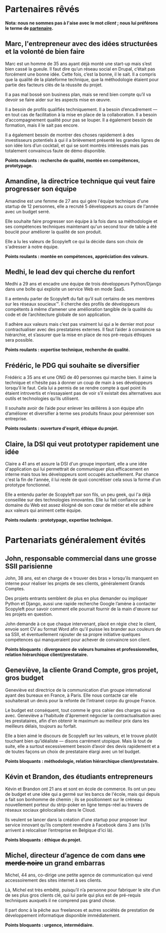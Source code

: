 # Partenaires rêvés

**Nota: nous ne sommes pas à l'aise avec le mot *client* ; nous lui préférons le terme de <ins>partenaire</ins>.**

## Marc, l'entrepreneur avec des idées structurées et la volonté de bien faire

Marc est un homme de 35 ans ayant déjà monté une start-up mais s’est bien cassé la gueule.
Il faut dire qu’un réseau social en Drupal, c’était pas forcément une bonne idée.
Cette fois, c’est la bonne, il le sait. Il a compris que la qualité de la plateforme technique, que la méthodologie étaient pour partie des facteurs clés de la réussite du projet.

Il a pas mal bossé son business plan, mais se rend bien compte qu’il va devoir se faire aider sur les aspects mise en œuvre.

Il a besoin de profils qualifiés techniquement. Il a besoin d’encadrement — en tout cas de facilitation à la mise en place de la collaboration. Il a besoin d’accompagnement qualité pour pas se louper. Il a également besoin de formation, mais il le sait pas encore.

Il a également besoin de montrer des choses rapidement à des investisseurs potentiels à qui il a brièvement présenté les grandes lignes de son idée lors d’un cocktail, et qui se sont montrés intéressés mais pas totalement convaincus faute de démo disponible.

**Points roulants : recherche de qualité, montée en compétences, prototypage.**


## Amandine, la directrice technique qui veut faire progresser son équipe

Amandine est une femme de 27 ans qui gère l'équipe technique d'une startup de 12 personnes, elle a recruté 5 développeurs au cours de l'année avec un budget serré.

Elle souhaite faire progresser son équipe à la fois dans sa méthodologie et ses compétences techniques maintenant qu'un second tour de table a été bouclé pour améliorer la qualité de son produit.

Elle a lu les valeurs de Scopyleft ce qui la décide dans son choix de s'adresser à notre équipe.

**Points roulants : montée en compétences, appréciation des valeurs.**


## Medhi, le lead dev qui cherche du renfort

Medhi a 29 ans et encadre une équipe de trois développeurs Python/Django dans une boîte qui exploite un service Web en mode SaaS.

Il a entendu parler de Scopyleft du fait qu’il suit certains de ses membres sur les réseaux soucieux™. Il cherche des profils de développeurs compétents à même d’amener une amélioration tangible de la qualité du code et de l’architecture globale de son application.

Il adhère aux valeurs mais c’est pas vraiment lui qui a le dernier mot pour contractualiser avec des prestataires externes. Il faut l’aider à convaincre sa hiérarchie, et s’assurer que la mise en place de nos pré-requis éthiques sera possible.

**Points roulants : expertise technique, recherche de qualité.**


## Frédéric, le PDG qui souhaite se diversifier

Frédéric a 35 ans et une ONG de 40 personnes qui marche bien. Il aime la technique et n’hésite pas à donner un coup de main à ses développeurs lorsqu’il le faut. Cela lui a permis de se rendre compte à quel point ils étaient introvertis et n’essayaient pas de voir s’il existait des alternatives aux outils et technologies qu’ils utilisent.

Il souhaite avoir de l’aide pour enlever les œillères à son équipe afin d’améliorer et diversifier à terme ses produits finaux pour pérenniser son entreprise.

**Points roulants : ouverture d'esprit, éthique du projet.**


## Claire, la DSI qui veut prototyper rapidement une idée

Claire a 41 ans et assure la DSI d'un groupe important, elle a une idée d'application qui lui permettrait de communiquer plus efficacement en interne mais tous les développeurs sont occupés actuellement. Par chance c'est la fin de l'année, il lui reste de quoi concrétiser cela sous la forme d'un prototype fonctionnel.

Elle a entendu parler de Scopyleft par son fils, un peu geek, qui l'a déjà conseillée sur des technologies innovantes. Elle lui fait confiance car le domaine du Web est assez éloigné de son cœur de métier et elle adhère aux valeurs qui animent cette équipe.

**Points roulants : prototypage, expertise technique.**


# Partenariats généralement évités

## John, responsable commercial dans une grosse SSII parisienne

John, 38 ans, est en charge de « trouver des bras » lorsqu’ils manquent en interne pour réaliser les projets de ses clients, généralement Grands Comptes.

Des projets entrants semblent de plus en plus demander ou impliquer Python et Django, aussi une rapide recherche Google l’amène à contacter Scopyleft pour savoir comment elle pourrait fournir de la main d'œuvre sur les projets en question.

John demande à ce que chaque intervenant, placé en régie chez le client, envoie sont CV au format Word afin qu'il puisse les brander aux couleurs de sa SSII, et éventuellement rajouter de sa propre initiative quelques compétences qui manqueraient pour achever de convaincre son client.

**Points bloquants : divergeance de valeurs humaines et professionnelles, relation hiérarchique client/prestataire.**


## Geneviève, la cliente Grand Compte, gros projet, gros budget

Geneviève est directrice de la communication d’un groupe international ayant des bureaux en France, à Paris. Elle nous contacte car elle souhaiterait un devis pour la refonte de l’intranet corpo du groupe France.

Le budget est conséquent, tout comme le gros cahier des charges qui va avec. Geneviève a l’habitude d'âprement négocier la contractualisation avec les prestataires, afin d'en obtenir le maximum au meilleur prix dans les meilleurs délais, toujours au forfait.

Elle a bien aimé le discours de Scopyleft sur les valeurs, et le trouve plutôt touchant bien qu'idéaliste — disons carrément utopique. Mais là tout de suite, elle a surtout excessivement besoin d’avoir des devis rapidement et a de toutes façons un choix de prestataire élargi avec un tel budget.

**Points bloquants : méthodologie, relation hiérarchique client/prestataire.**


## Kévin et Brandon, des étudiants entrepreneurs

Kévin et Brandon ont 21 ans et sont en école de commerce. Ils ont un peu de budget et une idée qui a germé sur les bancs de l'école, mais qui depuis a fait son bonhomme de chemin ; ils se positionnent sur le créneau nouvellement porteur du strip-poker en ligne temps-réel au travers de réseaux sociaux géolocalisés dans le Cloud.

Ils veulent se lancer dans la création d’une startup pour proposer leur service innovant qu’ils comptent revendre à Facebook dans 3 ans (s’ils arrivent à relocaliser l’entreprise en Belgique d’ici là).

**Points bloquants : éthique du projet.**


## Michel, directeur d’agence de com dans <del>une merde noire</del> un grand embarras

Michel, 44 ans, co-dirige une petite agence de communication qui vend accessoirement des sites internet à ses clients.

Là, Michel est très embêté, puisqu’il n’a personne pour fabriquer le site d’un de ses plus gros clients clé, qui lui parle qui plus est de pré-requis techniques auxquels il ne comprend pas grand chose.

Il part donc à la pêche aux freelances et autres sociétés de prestation de développement informatique disponible immédiatement.

**Points bloquants : urgence, intermédiaire.**

